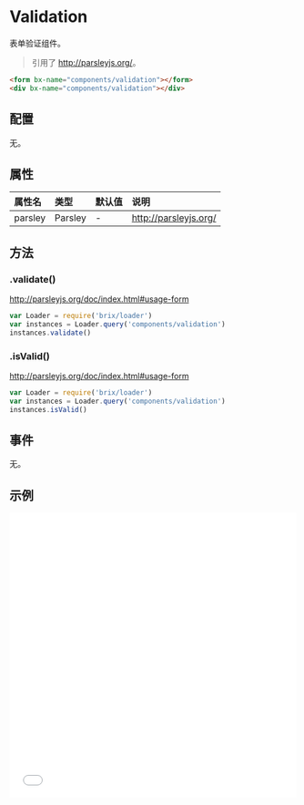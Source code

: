 # Validation

表单验证组件。

> 引用了 <http://parsleyjs.org/>。

```html
<form bx-name="components/validation"></form>
<div bx-name="components/validation"></div>
```

## 配置

无。

## 属性

属性名  | 类型    | 默认值 | 说明
:------ | :------ | :----- | :----------
parsley | Parsley | -      | <http://parsleyjs.org/>

## 方法

### .validate()

<http://parsleyjs.org/doc/index.html#usage-form>

```js
var Loader = require('brix/loader')
var instances = Loader.query('components/validation')
instances.validate()
```

### .isValid()

<http://parsleyjs.org/doc/index.html#usage-form>

```js
var Loader = require('brix/loader')
var instances = Loader.query('components/validation')
instances.isValid()
```

## 事件

无。

## 示例

<iframe width="100%" height="500" src="./examples.html" allowfullscreen="allowfullscreen" frameborder="0"></iframe>
